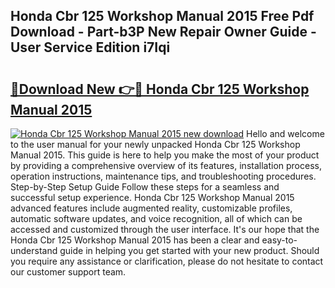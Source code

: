 ## Honda Cbr 125 Workshop Manual 2015 Free Pdf Download - Part-b3P New Repair Owner Guide - User Service Edition i7Iqi

# <h2><a href="http://bc71780.oget.top/?id=Honda+Cbr+125+Workshop+Manual+2015">🔗Download New 👉🔴 Honda Cbr 125 Workshop Manual 2015</a></h2>

[![Honda Cbr 125 Workshop Manual 2015 new download](https://i.imgur.com/5g1atiW.png)](http://bc71780.oget.top/?id=Honda+Cbr+125+Workshop+Manual+2015)
Hello and welcome to the user manual for your newly unpacked Honda Cbr 125 Workshop Manual 2015. This guide is here to help you make the most of your product by providing a comprehensive overview of its features, installation process, operation instructions, maintenance tips, and troubleshooting procedures. Step-by-Step Setup Guide Follow these steps for a seamless and successful setup experience. Honda Cbr 125 Workshop Manual 2015 advanced features include augmented reality, customizable profiles, automatic software updates, and voice recognition, all of which can be accessed and customized through the user interface. It's our hope that the Honda Cbr 125 Workshop Manual 2015 has been a clear and easy-to-understand guide in helping you get started with your new product. Should you require any assistance or clarification, please do not hesitate to contact our customer support team.
